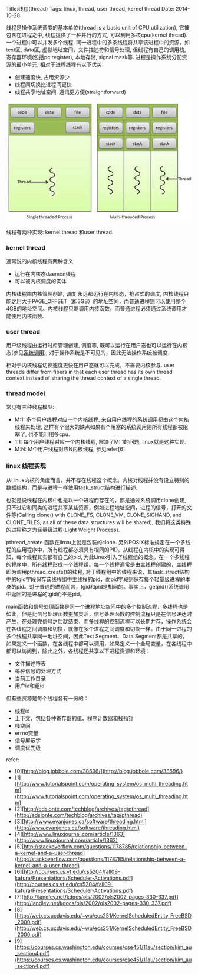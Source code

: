 Title:线程(thread)
Tags: linux, thread, user thread, kernel thread
Date: 2014-10-28

线程是操作系统调度的基本单位(thread is a basic unit of CPU utilization), 它被包含在进程之中, 线程提供了一种并行的方式, 可以利用多核cpu(kernel thread). 一个进程中可以并发多个线程. 同一进程中的多条线程将共享该进程中的资源，如text区, data区, 虚拟地址空间，文件描述符和信号处理, 但线程有自己的调用栈, 寄存器环境(包括pc register), 本地存储, signal mask等. 进程是操作系统分配资源的最小单元, 相对于进程线程有以下优势:

- 创建速度快, 占用资源少
- 线程间切换比进程间更快
- 线程共享地址空间, 通讯更方便(straightforward)

![muiti thread process](/img/thread_processes.jpg)

线程有两种实现: kernel thread 和user thread.

### kernel thread  
通常说的内核线程有两种含义:

 - 运行在内核态daemon线程
 - 可以被内核调度的实体

内核线程由内核管理创建, 调度 永远都运行在内核态，抢占式的调度, 内核线程只能之用大于PAGE_OFFSET（即3GB）的地址空间，而普通进程则可以使用整个4GB的地址空间。内核线程只能调用内核函数，而普通进程必须通过系统调用才能使用内核函数.

### user thread  
用户级线程由运行时库管理创建, 调度等, 既可以运行在用户态也可以运行在内核态(参见[系统调用](/posts/misc/systemcall.html)), 对于操作系统是不可见的，因此无法操作系统被调度. 

相对于内核线程切换速度更快在用户态就可以完成，不需要内核参与. user threads differ from fibers in that each user thread has its own thread context instead of sharing the thread context of a single thread. 
### thread model  
常见有三种线程模型:

 - M:1: 多个用户线程对应一个内核线程, 来自用户线程的系统调用都由这个内核线程来处理, 这样有个很大的缺点如果有个阻塞的系统调用则所有线程都被阻塞了, 也不能利用多cpu.
 - 1:1: 每个用户线程对应一个内核线程, 解决了M: 1的问题, linux就是这种实现.
 - M:N: M个用户线程对应N内核线程, 参见refer[6]

### linux 线程实现  
从Linux内核的角度而言，并不存在线程这个概念。内核对线程并没有设立特别的数据结构，而是与进程一样使用task_struct结构进行描述.

也就是说线程在内核中也是以一个进程而存在的，都是通过系统调用clone创建, 只不过它和同类的进程共享某些资源，例如进程地址空间，进程的信号，打开的文件等(Calling clone() with CLONE_FS, CLONE_VM, CLONE_SIGHAND, and CLONE_FILES, as all of these data structures will be shared), 我们将这类特殊的进程称之为轻量级进程(Light Weight Process). 

pthread_create 函数在linxu上就是包装的clone. 另外POSIX标准规定在一个多线程的应用程序中，所有线程都必须具有相同的PID。从线程在内核中的实现可得知，每个线程其实都有自己的pid, 为此Linux引入了线程组的概念。在一个多线程的程序中，所有线程形成一个线程组。每一个线程通常是由主线程创建的，主线程即为调用pthread_create()的线程, 对于线程组中的线程来说，其task_struct结构中的tgid字段保存该线程组中主线程的pid，而pid字段则保存每个轻量级进程的本身的pid。对于普通的进程而言，tgid和pid是相同的。事实上，getpid()系统调用中返回的是进程的tgid而不是pid。


main函数和信号处理函数是同一个进程地址空间中的多个控制流程，多线程也是如此，但是比信号处理函数更加灵活，信号处理函数的控制流程只是在信号递达时产生，在处理完信号之后就结束，而多线程的控制流程可以长期并存，操作系统会在各线程之间调度和切换，就像在多个进程之间调度和切换一样。由于同一进程的多个线程共享同一地址空间，因此Text Segment、Data Segment都是共享的，如果定义一个函数，在各线程中都可以调用，如果定义一个全局变量，在各线程中都可以访问到，除此之外，各线程还共享以下进程资源和环境：

- 文件描述符表
- 每种信号的处理方式
- 当前工作目录 
- 用户id和组id

但有些资源是每个线程各有一份的：

- 线程id
- 上下文，包括各种寄存器的值、程序计数器和栈指针
- 栈空间
- errno变量
- 信号屏蔽字
- 调度优先级

refer:
 - [0][http://blog.jobbole.com/38696/](http://blog.jobbole.com/38696/)
 - [1][http://www.tutorialspoint.com/operating_system/os_multi_threading.htm](http://www.tutorialspoint.com/operating_system/os_multi_threading.htm)
 - [2][http://edsionte.com/techblog/archives/tag/pthread](http://edsionte.com/techblog/archives/tag/pthread)
 - [3][http://www.evanjones.ca/software/threading.html](http://www.evanjones.ca/software/threading.html)
 - [4][http://www.linuxjournal.com/article/1363](http://www.linuxjournal.com/article/1363)
 - [5][http://stackoverflow.com/questions/1178785/relationship-between-a-kernel-and-a-user-thread](http://stackoverflow.com/questions/1178785/relationship-between-a-kernel-and-a-user-thread)
 - [6][http://courses.cs.vt.edu/cs5204/fall09-kafura/Presentations/Scheduler-Activations.pdf](http://courses.cs.vt.edu/cs5204/fall09-kafura/Presentations/Scheduler-Activations.pdf)
 - [7][http://landley.net/kdocs/ols/2002/ols2002-pages-330-337.pdf](http://landley.net/kdocs/ols/2002/ols2002-pages-330-337.pdf)
 - [8][http://web.cs.ucdavis.edu/~wu/ecs251/KernelScheduledEntity_FreeBSD_2000.pdf](http://web.cs.ucdavis.edu/~wu/ecs251/KernelScheduledEntity_FreeBSD_2000.pdf)
 - [9][https://courses.cs.washington.edu/courses/cse451/11au/section/kim_au_section4.pdf](https://courses.cs.washington.edu/courses/cse451/11au/section/kim_au_section4.pdf)
